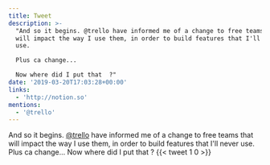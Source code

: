 ```yaml
---
title: Tweet
description: >-
  "And so it begins. @trello have informed me of a change to free teams that
  will impact the way I use them, in order to build features that I'll never
  use. 

  Plus ca change...

  Now where did I put that  ?"
date: '2019-03-20T17:03:28+00:00'
links:
  - 'http://notion.so'
mentions:
  - '@trello'
---
```

And so it begins. [@trello](https://twitter.com/@trello) have informed me of a change to free teams that will impact the way I use them, in order to build features that I'll never use. 
Plus ca change...
Now where did I put that  ?
      {{< tweet 1 0 >}}
    
